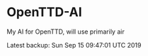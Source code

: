 # OpenTTD-AI
My AI for OpenTTD, will use primarily air

Latest backup: Sun Sep 15 09:47:01 UTC 2019
